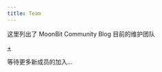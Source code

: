 ```yaml
---
title: Team
---
```


这里列出了 MoonBit Community Blog 目前的维护团队

[+](team/leaders.md#:embed)

等待更多新成员的加入...
